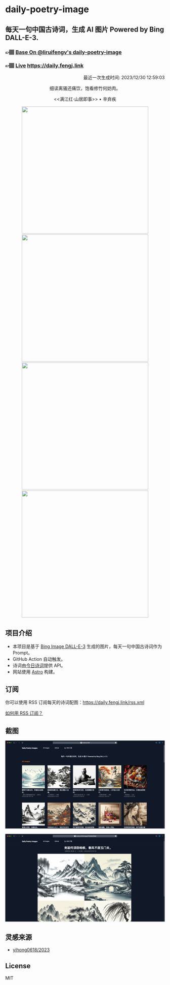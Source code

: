 
# daily-poetry-image

## 每天一句中国古诗词，生成 AI 图片 Powered by Bing DALL-E-3.

### 👉🏽 [Base On @liruifengv's daily-poetry-image](https://github.com/liruifengv/daily-poetry-image)

### 👉🏽 [Live](https://daily.fengj.link) https://daily.fengj.link

<p align="right">
  最近一次生成时间: 2023/12/30 12:59:03
</p>
<p align="center">
细读离骚还痛饮，饱看修竹何妨肉。
</p>
<p align="center">
<<满江红·山居即事>> • 辛弃疾
</p>
<p align="center">
<img src="https://tse3.mm.bing.net/th/id/OIG..bs4gVGKFWrpXhPlHvdN" height="400" width="400" />
<img src="https://tse4.mm.bing.net/th/id/OIG.NjDqH.ytRuC9oqTWjNvZ" height="400" width="400" />
<img src="https://tse4.mm.bing.net/th/id/OIG.KwVLxGtM31TsuqvtbUVv" height="400" width="400" />
<img src="https://tse3.mm.bing.net/th/id/OIG.4cbtRV9.Yys6hl9Ow0DW" height="400" width="400" />
</p>

## 项目介绍

-   本项目是基于 [Bing Image DALL-E-3](https://www.bing.com/images/create) 生成的图片，每天一句中国古诗词作为 Prompt。
-   GitHub Action 自动触发。
-   诗词由[今日诗词](https://www.jinrishici.com/)提供 API。
-   网站使用 [Astro](https://astro.build) 构建。

## 订阅

你可以使用 RSS 订阅每天的诗词配图：https://daily.fengj.link/rss.xml

[如何用 RSS 订阅？](https://zhuanlan.zhihu.com/p/55026716)

## 截图

![图片列表](./screenshots/Snipaste_2023-12-28_21-00-26.png)

![图片详情](./screenshots/Snipaste_2023-12-28_21-00-53.png)

## 灵感来源

-   [yihong0618/2023](https://github.com/yihong0618/2023)

## License

MIT
